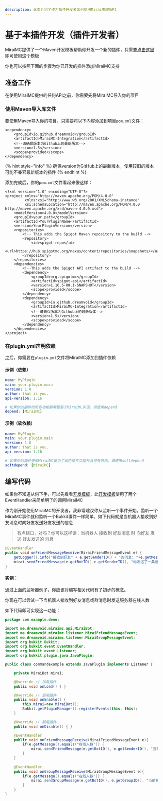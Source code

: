 ```yaml
---
description: 此页介绍了作为插件开发者如何使用MiraiMC的API
---
```


# 基于本插件开发（插件开发者）

MiraiMC提供了一个Maven开发模板帮助你开发一个新的插件，只需要[点击这里](https://github.com/DreamVoid/MiraiMC-Template)即可使用这个模板

你也可以按照下面的步骤为你已开发的插件添加MiraiMC支持

## 准备工作

在使用MiraiMC提供的任何API之前，你需要先将MiraiMC导入你的项目

### 使用Maven导入库文件

要使用Maven导入你的项目，只需要将以下内容添加到项目`pom.xml`文件：

```markup
<dependency>
    <groupId>io.github.dreamvoid</groupId>
    <artifactId>MiraiMC-Integration</artifactId>
    <!--请确保版本为Github上的最新版本-->
    <version>1.5</version>
    <scope>provided</scope>
</dependency>
```

{% hint style="info" %}
确保version为GitHub上的最新版本，使用较旧的版本可能不兼容最新版本的插件
{% endhint %}

添加完成后，你的`pom.xml`文件看起来像这样：

```markup
<?xml version="1.0" encoding="UTF-8"?>
<project xmlns="http://maven.apache.org/POM/4.0.0"
         xmlns:xsi="http://www.w3.org/2001/XMLSchema-instance"
         xsi:schemaLocation="http://maven.apache.org/POM/4.0.0 http://maven.apache.org/xsd/maven-4.0.0.xsd">
    <modelVersion>4.0.0</modelVersion>
    <groupId>your.path</groupId>
    <artifactId>YourPluginName</artifactId>
    <version>YourPluginVersion</version>
    <repositories>
        <!-- This adds the Spigot Maven repository to the build -->
        <repository>
            <id>spigot-repo</id>
            <url>https://hub.spigotmc.org/nexus/content/repositories/snapshots/</url>
        </repository>
    </repositories>
    <dependencies>
        <!--This adds the Spigot API artifact to the build -->
        <dependency>
            <groupId>org.spigotmc</groupId>
            <artifactId>spigot-api</artifactId>
            <version>1.16.5-R0.1-SNAPSHOT</version>
            <scope>provided</scope>
        </dependency>
        <dependency>
            <groupId>io.github.dreamvoid</groupId>
            <artifactId>MiraiMC-Integration</artifactId>
            <!--请确保版本为Github上的最新版本-->
            <version>1.5</version>
            <scope>provided</scope>
        </dependency>
    </dependencies>
</project>
```

### 在plugin.yml声明依赖

之后，你需要在`plugin.yml`文件将MiraiMC添加到插件依赖

#### 示例（依赖）

```yaml
name: MyPlugin
main: your.plugin.main
version: 1.0
author: that is you.
api-version: 1.16

# 如果你的插件的所有功能都需要基于MiraiMC实现，请使用depend
depend: [MiraiMC]
```

#### 示例（软依赖）

```yaml
name: MyPlugin
main: your.plugin.main
version: 1.0
author: that is you.
api-version: 1.16

# 如果你的插件使用MiraiMC是为了润色插件功能并且可有可无，请使用softdepend
softdepend: [MiraiMC]
```

## 编写代码

如果你不知道从何下手，可以先看看[开发模板](https://github.com/DreamVoid/MiraiMC-Template)，此[开发模板](https://github.com/DreamVoid/MiraiMC-Template)使用了两个EventHandler来简单明了的调用MiraiMC

作为刚开始使用MiraiMC的开发者，我非常建议你从监听一个事件开始。监听一个MiraiMC事件就和监听一个Bukkit事件一样简单，如下代码就是当机器人接收到好友消息时向好友发送好友发送的信息

> 有点绕口，对吗？你可以这样读：当机器人 接收到 好友消息 时 向好友 发送 好友发送的 消息

```java
@EventHandler
public void onFriendMessageReceive(MiraiFriendMessageEvent e) {
    getLogger().info("接收到好友" + e.getSenderID() + "的消息: "+e.getMessage());
    mirai.sendFriendMessage(e.getBotID(),e.getSenderID(), "你发送了一条消息："+e.getMessage());
}
```

#### 实例：

通过上面的监听器例子，你应该对编写相关代码有了初步的概念。

你现在可以尝试一下当机器人接收到好友消息或群消息时发送服务器在线人数

如下代码即可实现这一功能：

```java
package com.example.demo;

import me.dreamvoid.miraimc.api.MiraiBot;
import me.dreamvoid.miraimc.listener.MiraiFriendMessageEvent;
import me.dreamvoid.miraimc.listener.MiraiGroupMessageEvent;
import org.bukkit.Bukkit;
import org.bukkit.event.EventHandler;
import org.bukkit.event.Listener;
import org.bukkit.plugin.java.JavaPlugin;

public class commandexample extends JavaPlugin implements Listener {

    private MiraiBot mirai;

    @Override // 加载插件
    public void onLoad() { }

    @Override // 启用插件
    public void onEnable() {
        this.mirai=new MiraiBot();
        Bukkit.getPluginManager().registerEvents(this, this);
    }

    @Override // 禁用插件
    public void onDisable() { }

    @EventHandler
    public void onFriendMessageReceive(MiraiFriendMessageEvent e){
        if(e.getMessage().equals("在线人数")) {
            mirai.sendFriendMessage(e.getBotID(), e.getSenderID(), "当前在线人数：" + Bukkit.getServer().getOnlinePlayers().size()+"人");
        }
    }
    
    @EventHandler
    public void onGroupMessageReceive(MiraiGroupMessageEvent e){
        if(e.getMessage().equals("在线人数")) {
            mirai.sendGroupMessage(e.getBotID(), e.getGroupID(), "当前在线人数：" + Bukkit.getServer().getOnlinePlayers().size()+"人");
        }
    }
}

```




